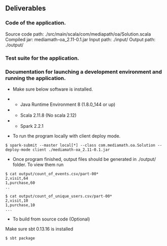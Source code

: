 ## Deliverables

### Code of the application.
 
Source code path: ./src/main/scala/com/mediapath/oa/Solution.scala
Compiled jar: mediamath-oa_2.11-0.1.jar
Input path: ./input/
Output path: ./output/
 
### Test suite for the application.
 
 
### Documentation for launching a development environment and running the application.

- Make sure below software is installed.

- - Java Runtime Environment 8 (1.8.0_144 or up)
- - Scala 2.11.8 (No scala 2.12)
- - Spark 2.2.1

- To run the program locally with client deploy mode.

```$xslt
$ spark-submit --master local[*] --class com.mediamath.oa.Solution --deploy-mode client ./mediamath-oa_2.11-0.1.jar
```

- Once program finished, output files should be generated in ./output/ folder. To view them run

```$xslt
$ cat output/count_of_events.csv/part-00*
2,visit,64
1,purchase,60
..

$ cat output/count_of_unique_users.csv/part-00*
2,visit,10
1,purchase,10
...

```


- To build from source code (Optional)

Make sure sbt 0.13.16 is installed

```$xslt
$ sbt package
```
